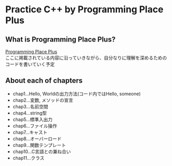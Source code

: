 # Practice C++ by Programming Place Plus

## What is Programming Place Plus?
[Programming Place Plus](http://ppp-lab.sakura.ne.jp/index_ppp.shtml)  
ここに掲載されている内容に沿っていきながら、自分なりに理解を深めるためのコードを書いていく予定  

## About each of chapters
* chap1...Hello, Worldの出力方法(コード内ではHello, someone)
* chap2...変数, メソッドの宣言
* chap3...名前空間
* chap4...string型
* chap5...標準入出力
* chap6...ファイル操作
* chap7...キャスト
* chap8...オーバーロード
* chap9...関数テンプレート
* chap10...C言語との兼ね合い
* chap11...クラス
